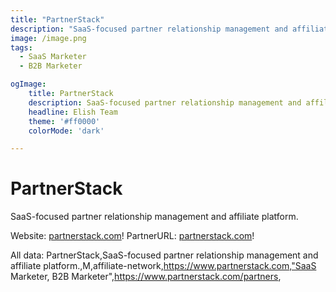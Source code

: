 ```yaml
---
title: "PartnerStack"
description: "SaaS-focused partner relationship management and affiliate platform."
image: /image.png
tags: 
  - SaaS Marketer
  - B2B Marketer

ogImage:
    title: PartnerStack
    description: SaaS-focused partner relationship management and affiliate platform.
    headline: Elish Team
    theme: '#ff0000'
    colorMode: 'dark'

---
```


# PartnerStack

SaaS-focused partner relationship management and affiliate platform.

Website: [partnerstack.com](https://www.partnerstack.com)!
PartnerURL: [partnerstack.com](https://www.partnerstack.com/partners)!

All data:
PartnerStack,SaaS-focused partner relationship management and affiliate platform.,M,affiliate-network,https://www.partnerstack.com,"SaaS Marketer, B2B Marketer",https://www.partnerstack.com/partners,